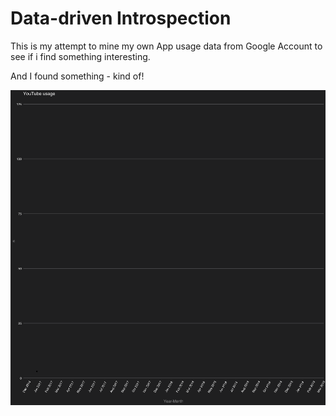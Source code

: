 # Data-driven Introspection

This is my attempt to mine my own App usage data from Google Account to see if i find something interesting. 

And I found something - kind of! 


![youtube_usage](yt.gif)

